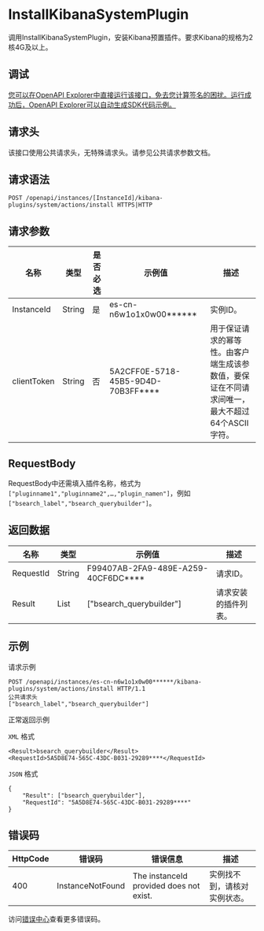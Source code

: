 # InstallKibanaSystemPlugin

调用InstallKibanaSystemPlugin，安装Kibana预置插件。要求Kibana的规格为2核4G及以上。

## 调试

[您可以在OpenAPI Explorer中直接运行该接口，免去您计算签名的困扰。运行成功后，OpenAPI Explorer可以自动生成SDK代码示例。](https://api.aliyun.com/#product=elasticsearch&api=InstallKibanaSystemPlugin&type=ROA&version=2017-06-13)

## 请求头

该接口使用公共请求头，无特殊请求头。请参见公共请求参数文档。

## 请求语法

```
POST /openapi/instances/[InstanceId]/kibana-plugins/system/actions/install HTTPS|HTTP
```

## 请求参数

|名称|类型|是否必选|示例值|描述|
|--|--|----|---|--|
|InstanceId|String|是|es-cn-n6w1o1x0w00\*\*\*\*\*\*|实例ID。 |
|clientToken|String|否|5A2CFF0E-5718-45B5-9D4D-70B3FF\*\*\*\*|用于保证请求的幂等性。由客户端生成该参数值，要保证在不同请求间唯一，最大不超过64个ASCII字符。 |

## RequestBody

RequestBody中还需填入插件名称，格式为`["pluginname1","pluginname2",…,"plugin_namen"]`，例如`["bsearch_label","bsearch_querybuilder"]`。

## 返回数据

|名称|类型|示例值|描述|
|--|--|---|--|
|RequestId|String|F99407AB-2FA9-489E-A259-40CF6DC\*\*\*\*|请求ID。 |
|Result|List|\["bsearch\_querybuilder"\]|请求安装的插件列表。 |

## 示例

请求示例

```
POST /openapi/instances/es-cn-n6w1o1x0w00******/kibana-plugins/system/actions/install HTTP/1.1
公共请求头
["bsearch_label","bsearch_querybuilder"]
```

正常返回示例

`XML` 格式

```
<Result>bsearch_querybuilder</Result>
<RequestId>5A5D8E74-565C-43DC-B031-29289****</RequestId>
```

`JSON` 格式

```
{
    "Result": ["bsearch_querybuilder"],
    "RequestId": "5A5D8E74-565C-43DC-B031-29289****"
}
```

## 错误码

|HttpCode|错误码|错误信息|描述|
|--------|---|----|--|
|400|InstanceNotFound|The instanceId provided does not exist.|实例找不到，请核对实例状态。|

访问[错误中心](https://error-center.alibabacloud.com/status/product/elasticsearch)查看更多错误码。

